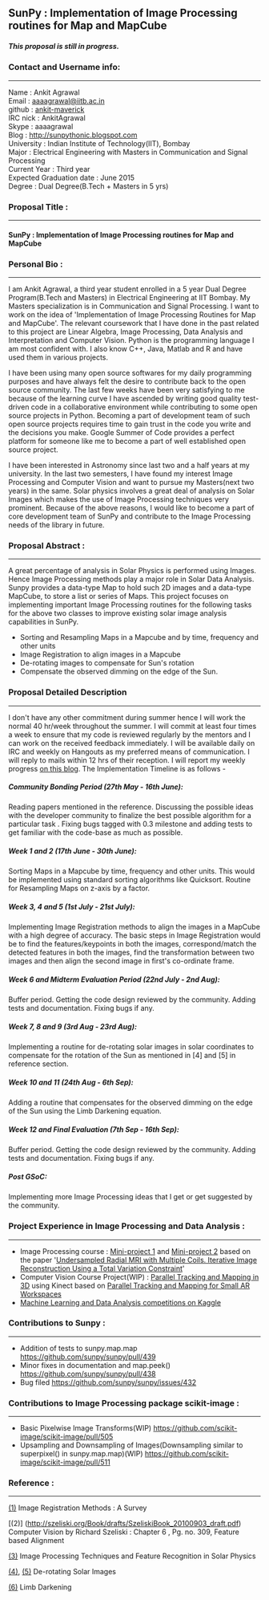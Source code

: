## SunPy : Implementation of Image Processing routines for Map and MapCube

##### This proposal is still in progress.

### Contact and Username info:

***

Name : Ankit Agrawal  
Email : aaaagrawal@iitb.ac.in  
github : [ankit-maverick](https://github.com/ankit-maverick)  
IRC nick : AnkitAgrawal  
Skype : aaaagrawal  
Blog : http://sunpythonic.blogspot.com  
University : Indian Institute of Technology(IIT), Bombay  
Major : Electrical Engineering with Masters in Communication and Signal Processing  
Current Year : Third year  
Expected Graduation date : June 2015  
Degree : Dual Degree(B.Tech + Masters in 5 yrs)   

### Proposal Title :

***

#### SunPy : Implementation of Image Processing routines for Map and MapCube  


### Personal Bio :

***

I am Ankit Agrawal, a third year student enrolled in a 5 year Dual Degree Program(B.Tech and Masters) in Electrical Engineering at IIT Bombay. My Masters specialization is in Communication and Signal Processing. I want to work on the idea of 'Implementation of Image Processing Routines for Map and MapCube'. The relevant coursework that I have done in the past related to this project are Linear Algebra, Image Processing, Data Analysis and Interpretation and Computer Vision. Python is the programming language I am most confident with. I also know C++, Java, Matlab and R and have used them in various projects.  

I have been using many open source softwares for my daily programming purposes and have always felt the desire to contribute back to the open source community. The last few weeks have been very satisfying to me because of the learning curve I have ascended by writing good quality test-driven code in a collaborative environment while contributing to some open source projects in Python. Becoming a part of development team of such open source projects requires time to gain trust in the code you write and the decisions you make. Google Summer of Code provides a perfect platform for someone like me to become a part of well established open source project.  

I have been interested in Astronomy since last two and a half years at my university. In the last two semesters, I have found my interest Image Processing and Computer Vision and want to pursue my Masters(next two years) in the same. Solar physics involves a great deal of analysis on Solar Images which makes the use of Image Processing techniques very prominent. Because of the above reasons, I would like to become a part of core development team of SunPy and contribute to the Image Processing needs of the library in future.


### Proposal Abstract :

***

A great percentage of analysis in Solar Physics is performed using Images. Hence Image Processing methods play a major role in Solar Data Analysis. Sunpy provides a data-type Map to hold such 2D images and a data-type MapCube, to store a list or series of Maps. This project focuses on implementing important Image Processing routines for the following tasks for the above two classes to improve existing solar image analysis capabilities in SunPy.  

* Sorting and Resampling Maps in a Mapcube and by time, frequency and other units
* Image Registration to align images in a Mapcube
* De-rotating images to compensate for Sun's rotation
* Compensate the observed dimming on the edge of the Sun.

  
### Proposal Detailed Description 

***

I don't have any other commitment during summer hence I will work the normal 40 hr/week throughout the summer. I will commit at least four times a week to ensure that my code is reviewed regularly by the mentors and I can work on the received feedback immediately. I will be available daily on IRC and weekly on Hangouts as my preferred means of communication. I will reply to mails within 12 hrs of their reception. I will report my weekly progress [on this blog](http://sunpythonic.blogspot.in/). The Implementation Timeline is as follows -

##### Community Bonding Period (27th May - 16th June):
Reading papers mentioned in the reference. Discussing the possible ideas with the developer community to finalize the best possible algorithm for a particular task . Fixing bugs tagged with 0.3 milestone and adding tests to get familiar with the code-base as much as possible.

##### Week 1 and 2 (17th June - 30th June):
Sorting Maps in a Mapcube by time, frequency and other units. This would be implemented using standard sorting algorithms like Quicksort. Routine for Resampling Maps on z-axis by a factor.
 
##### Week 3, 4 and 5 (1st July - 21st July):
Implementing Image Registration methods to align the images in a MapCube with a high degree of accuracy. The basic steps in Image Registration would be to find the features/keypoints in both the images, correspond/match the detected features in both the images, find the transformation between two images and then align the second image in first's co-ordinate frame.
 
##### Week 6 and Midterm Evaluation Period (22nd July - 2nd Aug):
Buffer period. Getting the code design reviewed by the community. Adding tests and documentation. Fixing bugs if any.
 
##### Week 7, 8 and 9 (3rd Aug - 23rd Aug):
Implementing a routine for de-rotating solar images in solar coordinates to compensate for the rotation of the Sun as mentioned in [4] and [5] in reference section.
 
##### Week 10 and 11 (24th Aug - 6th Sep):
Adding a routine that compensates for the observed dimming on the edge of the Sun using the Limb Darkening equation.
 
##### Week 12 and Final Evaluation (7th Sep - 16th Sep):
Buffer period. Getting the code design reviewed by the community. Adding tests and documentation. Fixing bugs if any.  

##### Post GSoC:
Implementing more Image Processing ideas that I get or get suggested by the community.

### Project Experience in Image Processing and Data Analysis :

***

* Image Processing course : [Mini-project 1](http://home.iitb.ac.in/~aaaagrawal/projects/ip_project1.pdf) and [Mini-project 2](http://home.iitb.ac.in/~aaaagrawal/projects/ip_project2.pdf) based on the paper '[Undersampled Radial MRI with Multiple Coils. Iterative Image Reconstruction Using a Total Variation Constraint](http://www-mrsrl.stanford.edu/studygroup/2/Files/Block_2007_Undersampled.pdf)'
* Computer Vision Course Project(WIP) : [Parallel Tracking and Mapping in 3D](https://github.com/ankit-maverick/ComputerVisionProject) using Kinect based on [Parallel Tracking and Mapping for Small AR Workspaces](http://www.robots.ox.ac.uk/~lav/Papers/klein_murray_ismar2007/klein_murray_ismar2007.pdf)
* [Machine Learning and Data Analysis competitions on Kaggle](http://www.kaggle.com/users/43981/ankit-agrawal)

### Contributions to Sunpy :

***

* Addition of tests to sunpy.map.map https://github.com/sunpy/sunpy/pull/439
* Minor fixes in documentation and map.peek() https://github.com/sunpy/sunpy/pull/438
* Bug filed https://github.com/sunpy/sunpy/issues/432

### Contributions to Image Processing package scikit-image :

***
* Basic Pixelwise Image Transforms(WIP) https://github.com/scikit-image/scikit-image/pull/505
* Upsampling and Downsampling of Images(Downsampling similar to superpixel() in sunpy.map.map)(WIP) https://github.com/scikit-image/scikit-image/pull/511  



### Reference :

***

[(1)](http://library.utia.cas.cz/prace/20030125.pdf) Image Registration Methods : A Survey  

[(2)] (http://szeliski.org/Book/drafts/SzeliskiBook_20100903_draft.pdf) Computer Vision by Richard Szeliski : Chapter 6 , Pg. no. 309, Feature based Alignment  

[(3)](http://profs.info.uaic.ro/~ancai/DIP/articole/Image%20Processing%20Techniques%20and%20Feature%20Recognition%20in%20Solar%20Physics.pdf) Image Processing Techniques and Feature Recognition in Solar Physics  

[(4)](http://hesperia.gsfc.nasa.gov/ssw/gen/idl/solar/drot_nar.pro), [(5)](http://ssrt.iszf.irk.ru/~grechnev/idl/sunrot.pro) De-rotating Solar Images  

[(6)](http://astrowww.phys.uvic.ca/~tatum/stellatm/atm6.pdf) Limb Darkening